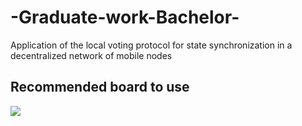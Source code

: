 # -Graduate-work-Bachelor-
Application of the local voting protocol for state synchronization in a decentralized network of mobile nodes

## Recommended board to use
<img src="https://electronov.net/wp-content/uploads/2017/09/esp32-board-front-600.jpg">
